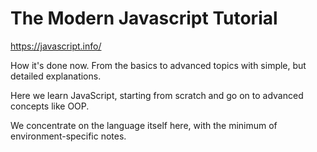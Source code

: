 # The Modern Javascript Tutorial

https://javascript.info/

How it's done now. From the basics to advanced topics with simple, but detailed explanations.

Here we learn JavaScript, starting from scratch and go on to advanced concepts like OOP.

We concentrate on the language itself here, with the minimum of environment-specific notes.
